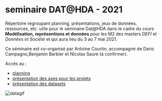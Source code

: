 # seminaire DAT@HDA - 2021
Répertoire regroupant planning, présentations, jeux de données, ressources, etc. utile pour le séminaire Dat@HDA dans le cadre du cours **Modélisation, représentions et données** pour les M2 des masters *DEFI* et *Données et Société* et  qui aura lieu du 3 au 7 mai 2021.


Ce séminaire est co-organisé par Antoine Courtin, accompagné de Dario Campagno,Benjamin Barbier et Nicolas Saure (à confirmer).

Accès au :
* [planning](/planning.md)
* [présentation des axes pour les projets](/projets.md)
* [présentation des datasets](/datasets/presentation.md)

![datagif](https://media0.giphy.com/media/3osxYc2axjCJNsCXyE/giphy.gif)

